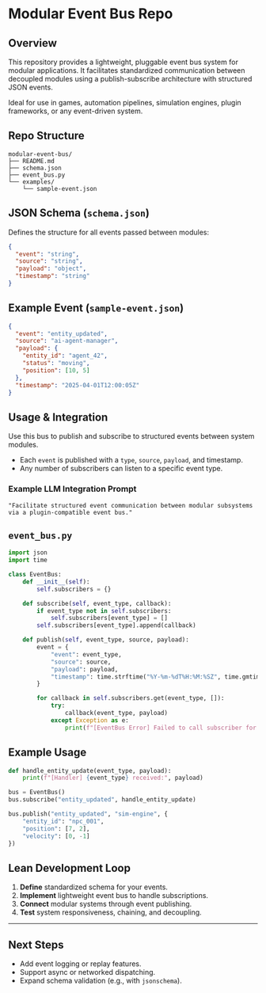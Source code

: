 
# Modular Event Bus Repo

## Overview

This repository provides a lightweight, pluggable event bus system for modular applications. It facilitates standardized communication between decoupled modules using a publish-subscribe architecture with structured JSON events.

Ideal for use in games, automation pipelines, simulation engines, plugin frameworks, or any event-driven system.

## Repo Structure

```
modular-event-bus/
├── README.md
├── schema.json
├── event_bus.py
└── examples/
    └── sample-event.json
```

## JSON Schema (`schema.json`)

Defines the structure for all events passed between modules:

```json
{
  "event": "string",
  "source": "string",
  "payload": "object",
  "timestamp": "string"
}
```

## Example Event (`sample-event.json`)

```json
{
  "event": "entity_updated",
  "source": "ai-agent-manager",
  "payload": {
    "entity_id": "agent_42",
    "status": "moving",
    "position": [10, 5]
  },
  "timestamp": "2025-04-01T12:00:05Z"
}
```

## Usage & Integration

Use this bus to publish and subscribe to structured events between system modules.

- Each `event` is published with a `type`, `source`, `payload`, and timestamp.
- Any number of subscribers can listen to a specific event type.

### Example LLM Integration Prompt

```
"Facilitate structured event communication between modular subsystems via a plugin-compatible event bus."
```

## `event_bus.py`

```python
import json
import time

class EventBus:
    def __init__(self):
        self.subscribers = {}

    def subscribe(self, event_type, callback):
        if event_type not in self.subscribers:
            self.subscribers[event_type] = []
        self.subscribers[event_type].append(callback)

    def publish(self, event_type, source, payload):
        event = {
            "event": event_type,
            "source": source,
            "payload": payload,
            "timestamp": time.strftime("%Y-%m-%dT%H:%M:%SZ", time.gmtime())
        }

        for callback in self.subscribers.get(event_type, []):
            try:
                callback(event_type, payload)
            except Exception as e:
                print(f"[EventBus Error] Failed to call subscriber for {event_type}: {e}")
```

## Example Usage

```python
def handle_entity_update(event_type, payload):
    print(f"[Handler] {event_type} received:", payload)

bus = EventBus()
bus.subscribe("entity_updated", handle_entity_update)

bus.publish("entity_updated", "sim-engine", {
    "entity_id": "npc_001",
    "position": [7, 2],
    "velocity": [0, -1]
})
```

## Lean Development Loop

1. **Define** standardized schema for your events.
2. **Implement** lightweight event bus to handle subscriptions.
3. **Connect** modular systems through event publishing.
4. **Test** system responsiveness, chaining, and decoupling.

---

## Next Steps

- Add event logging or replay features.
- Support async or networked dispatching.
- Expand schema validation (e.g., with `jsonschema`).